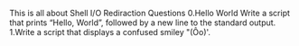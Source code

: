 This is all about Shell I/O Rediraction Questions 
	0.Hello World
		Write a script that prints “Hello, World”, followed by a new line to the standard output.
	1.Write a script that displays a confused smiley "(Ôo)'.
